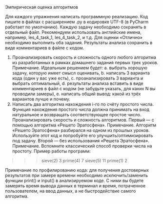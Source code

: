 Эмпирическая оценка алгоритмов

Для каждого упражнения написать программную реализацию.
Код пишите в файлах с расширением .py в кодировке UTF-8 (в PyCharm работает по умолчанию). Каждую задачу необходимо сохранять в отдельный файл. Рекомендуем использовать английские имена, например, les_4_task_1, les_4_task_2, и т.д.
Для оценки «Отлично» необходимо выполнить оба задания.
Результаты анализа сохранить в виде комментариев в файле с кодом.
1. Проанализировать скорость и сложность одного любого алгоритма из разработанных в рамках домашнего задания первых трех уроков.
Примечание. Идеальным решением будет:
a. выбрать хорошую задачу, которую имеет смысл оценивать,
b. написать 3 варианта кода (один у вас уже есть),
c. проанализировать 3 варианта и выбрать оптимальный,
d. результаты анализа вставить в виде комментариев в файл с кодом (не забудьте указать, для каких N вы проводили замеры),
e. написать общий вывод: какой из трёх вариантов лучше и почему.
2. Написать два алгоритма нахождения i-го по счёту простого числа. Функция нахождения простого числа должна принимать на вход натуральное и возвращать соответствующее простое число. Проанализировать скорость и сложность алгоритмов.
Первый — с помощью алгоритма «Решето Эратосфена».
Примечание. Алгоритм «Решето Эратосфена» разбирался на одном из прошлых уроков. Используйте этот код и попробуйте его улучшить/оптимизировать под задачу.
Второй — без использования «Решета Эратосфена».
Примечание. Вспомните классический способ проверки числа на простоту.
Пример работы программ:

>>> sieve(2)
3
>>> prime(4)
7
>>> sieve(5)
11
>>> prime(1)
2

Примечание по профилированию кода: для получения достоверных результатов при замере времени необходимо исключить/заменить функции print() и input() в анализируемом коде. С ними вы будете замерять время вывода данных в терминал и время, потраченное пользователем, на ввод данных, а не быстродействие самого алгоритма.
